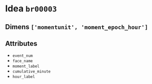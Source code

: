 # Idea `br00003`

## Dimens `['momentunit', 'moment_epoch_hour']`

## Attributes
- `event_num`
- `face_name`
- `moment_label`
- `cumulative_minute`
- `hour_label`
